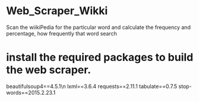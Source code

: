 # Web_Scraper_Wikki
Scan the wiikiPedia for the particular word and calculate the frequency and percentage, how frequently that word search
# install the required packages to build the web scraper.
beautifulsoup4==4.5.1\n
lxml==3.6.4
requests==2.11.1
tabulate==0.7.5
stop-words==2015.2.23.1
